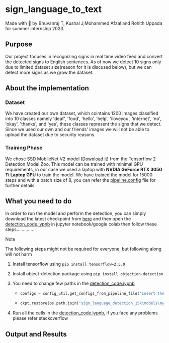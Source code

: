 # sign_language_to_text

Made with 🖤 by Bhuvanraj T, Kushal J,Mohammed Afzal and Rohith Uppada for summer internship 2023.

## Purpose
Our project focuses in recognizing signs in real time video feed and convert the detected signs to English sentences. As of now we detect 10 signs only due to limited dataset size(reason for it is discused below), but we can detect more signs as we grow the dataset.


## About the implementation
### Dataset
We have created our own dataset, which cointains 1200 images classified into 10 classes namely 'deaf', 'food', 'hello', 'help', 'iloveyou', 'internet', 'no', 'okay', 'thanks', and 'yes', these classes represent the signs that we detect. Since we used our own and our friends' images we will not be able to upload the dataset due to security reasons.

### Training Phase
We chose SSD MobileNet V2 model ([Download it](http://download.tensorflow.org/models/object_detection/tf2/20200711/ssd_mobilenet_v2_fpnlite_320x320_coco17_tpu-8.tar.gz)) from the Tensorflow 2 Detection Model Zoo. This model can be trained with minimal GPU requirements, in our case we used a laptop with **NVDIA GeForce RTX 3050 Ti Laptop GPU** to train the model. We have trained the model for 15000 steps and with a batch size of 8, you can refer the [pipeline.config](https://github.com/Bu1raj/sign_language_to_speech/blob/main/models/my_ssd_mobilenet_v2_fpnlite_320x320/pipeline.config) file for further details. 


## What you need to do
In order to run the model and perform the detection, you can simply download the latest checkpoint from [here](https://github.com/Bu1raj/sign_language_to_speech/tree/main/models/my_ssd_mobilenet_v2_fpnlite_320x320) and then open the [detection_code.iypnb](https://github.com/Bu1raj/sign_language_to_speech/blob/main/detection_code.ipynb) in jupyter notebook/google colab then follow these steps..............
> [!NOTE] 
> The following steps might not be required for everyone, but following along will not harm
1. Install tensorflow using `pip install tensorflow=2.5.0`
2. Install object-detection package using `pip install objection-detection`
3. You need to change few paths in the [detection_code.iypnb](https://github.com/Bu1raj/sign_language_to_speech/blob/main/detection_code.ipynb)
    - ```python
      configs = config_util.get_configs_from_pipeline_file("Insert the path of the pipeline.config file")
      ```
    - ```python
      ckpt.restore(os.path.join("sign_language_detection_15k\models\my_ssd_mobilenet_v2_fpnlite_320x320", 'ckpt-16')).expect_partial()
      ```
      
6. Run all the cells in the [detection_code.iypnb](https://github.com/Bu1raj/sign_language_to_speech/blob/main/detection_code.ipynb), if you face any problems please refer stackoverflow

## Output and Results






